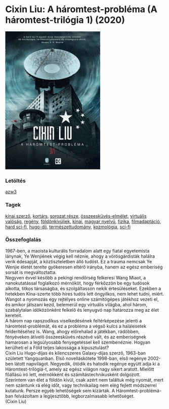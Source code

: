 # <a name="id_1451">Cixin Liu: A háromtest-probléma (A háromtest-trilógia 1) (2020)</a>
<img src="https://github.com/BercziSandor/calibre_lib/raw/main/libs/main/Cixin%20Liu/A%20haromtest-problema%20%281451%29/cover.jpg" alt="cover" width="300"/>

### Letöltés
[azw3](https://github.com/BercziSandor/calibre_lib/raw/main/libs/main/Cixin%20Liu/A%20haromtest-problema%20%281451%29/A%20haromtest-problema%20-%20Cixin%20Liu.azw3)

### Tagek
[kínai szerző](https://github.com/berczisandor/calibre_lib/libs/main/blob/main/_tags/k%c3%adnai%20szerz%c5%91.md), [kortárs](https://github.com/berczisandor/calibre_lib/libs/main/blob/main/_tags/kort%c3%a1rs.md), [sorozat része](https://github.com/berczisandor/calibre_lib/libs/main/blob/main/_tags/sorozat%20r%c3%a9sze.md), [összeesküvés-elmélet](https://github.com/berczisandor/calibre_lib/libs/main/blob/main/_tags/%c3%b6sszeesk%c3%bcv%c3%a9s-elm%c3%a9let.md), [virtuális valóság](https://github.com/berczisandor/calibre_lib/libs/main/blob/main/_tags/virtu%c3%a1lis%20val%c3%b3s%c3%a1g.md), [regény](https://github.com/berczisandor/calibre_lib/libs/main/blob/main/_tags/reg%c3%a9ny.md), [földönkívüliek](https://github.com/berczisandor/calibre_lib/libs/main/blob/main/_tags/f%c3%b6ld%c3%b6nk%c3%adv%c3%bcliek.md), [kínai](https://github.com/berczisandor/calibre_lib/libs/main/blob/main/_tags/k%c3%adnai.md), [magyar nyelvű](https://github.com/berczisandor/calibre_lib/libs/main/blob/main/_tags/magyar%20nyelv%c5%b1.md), [fizika](https://github.com/berczisandor/calibre_lib/libs/main/blob/main/_tags/fizika.md), [filmadaptáció](https://github.com/berczisandor/calibre_lib/libs/main/blob/main/_tags/filmadapt%c3%a1ci%c3%b3.md), [hard sci-fi](https://github.com/berczisandor/calibre_lib/libs/main/blob/main/_tags/hard%20sci-fi.md), [hugo-díj](https://github.com/berczisandor/calibre_lib/libs/main/blob/main/_tags/hugo-d%c3%adj.md), [természettudomány](https://github.com/berczisandor/calibre_lib/libs/main/blob/main/_tags/term%c3%a9szettudom%c3%a1ny.md), [kozmológia](https://github.com/berczisandor/calibre_lib/libs/main/blob/main/_tags/kozmol%c3%b3gia.md), [sci-fi](https://github.com/berczisandor/calibre_lib/libs/main/blob/main/_tags/sci-fi.md)

### Összefoglalás
<div>
<p>1967-ben, ​a maoista kulturális forradalom alatt egy fiatal egyetemista lánynak, Ye Wenjiének végig kell néznie, ahogy a vörösgárdisták halálra verik édesapját, a köztiszteletben álló tudóst. Ez a trauma nemcsak Ye Wenjie életét terelte gyökeresen eltérő irányba, hanem az egész emberiség sorsát is megváltoztatta.<br>Negyven évvel később a pekingi rendőrség felkeresi Wang Miaot, a nanokutatással foglalkozó mérnököt, hogy férkőzzön be egy tudósok alkotta, titkos társaságba, és szolgáltasson nekik értesüléseket. Ezekben a hetekben Kína-szerte több híres tudós lett öngyilkos, nem lehet tudni, miért. Wangot a nyomozás egy rejtélyes online számítógépes játékhoz vezeti el, és amikor játszani kezd, belemerül egy virtuális világba, ahol három, szabálytalan időközönként felkelő és lenyugvó nap határozza meg az élet kereteit.<br>A három nap rapszodikus viselkedésének feltérképezése jelenti a háromtest-problémát, és ez a probléma a végső kulcs a halálesetek felderítéséhez is. Wang, ahogy előrehalad a játékban, rádöbben, fényéveken átívelő összeesküvés részévé vált, és az emberiségnek hamarosan a legsúlyosabb fenyegetéssel kell szembenéznie. Hogyan kerülheti el a Föld teljes lakossága a kipusztulást?<br>Cixin Liu Hugo-díjas és kilencszeres Galaxy-díjas szerző, 1963-ban született Yangquanban. Első novelláskötete 1998-ban, első regénye 2002-ben látott napvilágot. Negyedik, ötödik és hatodik regénye együtt adja ki a Háromtest-trilógiá-t, amely az egész világon nagy sikert aratott. Mielőtt főállású író lett, mérnökként és számítástechnikusként dolgozott. <br>Szerintem van élet a földön kívül, csak azért nem találtuk még nyomát, mert nem szántunk rá elég időt, vagy technikailag nem elég fejlett módszerrel kutatunk. Persze egyéb lehetőségek sem kizártak. A Háromtest-problémá-ban felvázoltam a legijesztőbb, legborzalmasabb lehetőséget.<br>(Cixin Liu)</p></div>


